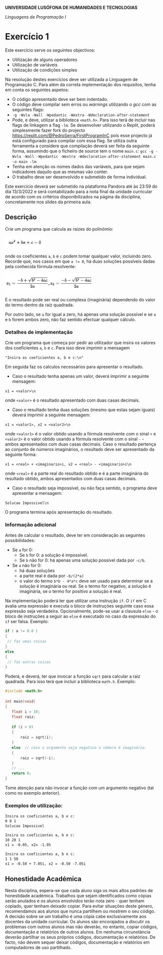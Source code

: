**UNIVERSIDADE LUSÓFONA DE HUMANIDADES E TECNOLOGIAS**

*Linguagens de Programação I*

# Exercício 1

Este exercício serve os seguintes objectivos:
- Utilização de alguns operadores
- Utilização de variáveis
- Utilização de condições simples

Na resolução destes exercícios deve ser utilizada a Linguagem de Programação C. Para além da correta implementação dos requisitos, tenha em conta os seguintes aspetos:
- O código apresentado deve ser bem indentado. 
- O código deve compilar sem erros ou *warnings* utilizando o *gcc* com as seguintes flags:
- `-g -Wvla -Wall -Wpedantic -Wextra -Wdeclaration-after-statement`
- Pode, e deve, utilizar a biblioteca `<math.h>`. Para isso terá de incluir nas flags de linkagem a flag `-lm`. Se desenvolver utilizando o Replit, poderá simplesmente fazer fork do projecto https://replit.com/@PedroSerra/FirstProgramInC pois esse projecto já está configurado para compilar com essa flag. Se utiliza outra ferramenta a considere que compilação deverá ser feita da seguinte forma, assumindo que o ficheiro de source tem o nome `main.c`:
  `gcc -g -Wvla -Wall -Wpedantic -Wextra -Wdeclaration-after-statement main.c -o main -lm`
- Tenha em atenção os nomes dados das variáveis, para que sejam indicadores daquilo que as mesmas vão conter.
- O trabalho deve ser desenvolvido e submetido de forma individual.

Este exercício deverá ser submetido na plataforma Pandora até às 23:59 do dia 13/3/2022 e será contabilizado para a nota final da unidade curricular de acordo com os critérios disponibilizados na página da disciplina, concretamente nos slides da primeira aula.



## Descrição

Crie um programa que calcula as raizes do polinómio:

![](pol2ordem.png)

onde os coeficientes `a`, `b` e `c` podem tomar qualquer valor, incluindo zero. Recorde que, nos casos em que `a != 0`, há duas soluções possíveis dadas pela conhecida fórmula resolvente:

![](roots.png)

E o resultado pode ser real ou complexa (imaginária) dependendo do valor do termo dentro da raiz quadrada.

Por outro lado, se `a` for igual a zero, há apenas uma solução possível e se `a` e `b` forem ambos zero, não faz sentido efectuar qualquer cálculo.

### Detalhes de implementação

Crie um programa que começa por pedir ao utilizador que insira os valores dos coeficientes `a`, `b` e `c`. Para isso deve imprimir a mensagem

```"Insira os coeficientes a, b e c:\n"```

Em seguida faz os calculos necessários para apresentar o resultado. 

- Caso o resultado tenha apenas um valor, deverá imprimir a seguinte mensagem:

```x1 = <valor>\n```

onde `<valor>` é o resultado apresentado com duas  casas decimais.

- Caso o resultado tenha duas soluções (mesmo que estas sejam iguais) deverá imprimir a seguinte mensagem:

```x1 = <valor1>, x2 = <valor2>\n```

onde `<valor1>` é o valor obtido usando a fórmula resolvente com o sinal `+` e `<valor2>` é o valor obtido usando a fórmula resolvente com o sinal `-` - ambos apresentados com duas casas decimais. Caso o resultado pertença ao conjunto de números imaginários, o resultado deve ser apresentado da seguinte forma:

```x1 = <real> + <imaginario>i, x2 = <real> - <imaginario>i\n```

onde `<real>` é a parte real do resultado obtido e <imaginario> é a parte imaginária do resultado obtido, ambos apresentados com duas casas decimais.

  
- Caso o resultado seja impossível, ou não faça sentido, o programa deve apresentar a mensagem:

```Solucao Impossivel\n```

O programa termina após apresentação do resultado.
  
### Informação adicional

Antes de calcular o resultado, deve ter em consideração as seguintes possibilidades:
*   Se `a` for 0:
    -    Se `b` for 0: a solução é impossível.
    -    Se `b` não for 0: há apenas uma solução possível dada por `-c/b`.
*   Se `a` não for 0:
    -   há duas soluções 
    -   a parte real é dada por `-b/(2*a)`
    -   o valor do termo `b*b - 4*a*c` deve ser usado para determinar se a solução é imaginária ou real. Se o termo for negativo, a solução é imaginária, se o termo for positivo a solução é real. 
  

Na implementação poderá ter que utilizar uma instrução `if`. O `if` em C avalia uma expressão e executa o bloco de instruções seguinte caso essa expressão seja verdadeira. Opcionalmente, pode-se usar a clausula `else` - o bloco de instruções a seguir ao `else` é executado no caso da expressão do `if` ser falsa.
  Exemplo:
 ```C
if ( a != 0.0 )
{
  // faz umas coisas
}
else
{
  // faz outras coisas
}
```

Poderá, e deverá, ter que invocar a função `sqrt` para calcular a raiz quadrada. Para isso terá que incluir a biblioteca `math.h`. Exemplo:
  
 ```C
#include <math.h>
    
int main(void)
{
    float i = 10;
    float raiz;  

    if (i > 0)
    {
        raiz = sqrt(i);
    }
    else  // caso o argumento seja negativo o número é imaginário.
    {
        raiz = sqrt(-i);
    }
    // ...
    return 0;
}
```
Tome atenção para não invocar a função com um argumento negativo (tal como no exemplo anterior).
  
  
### Exemplos de utilização:

```
Insira os coeficientes a, b e c:
0 0 1
Solucao Impossivel
```
  
```
Insira os coeficientes a, b e c:
10 20 1
x1 = -0.05, x2= -1.95
```  

```
Insira os coeficientes a, b e c:
1 1 50
x1 = -0.50 + 7.05i, x2 = -0.50 -7.05i
```  


  
## Honestidade Académica

Nesta disciplina, espera-se que cada aluno siga os mais altos padrões de honestidade académica. Trabalhos que sejam identificados como cópias serão anulados e os alunos envolvidos terão nota zero - quer tenham copiado, quer tenham deixado copiar.
Para evitar situações deste género, recomendamos aos alunos que nunca partilhem ou mostrem o seu código.
A decisão sobre se um trabalho é uma cópia cabe exclusivamente aos docentes da unidade curricular.
Os alunos são encorajados a discutir os problemas com outros alunos mas não deverão, no entanto, copiar códigos, documentação e relatórios de outros alunos. Em nenhuma circunstância deverão partilhar os seus próprios códigos, documentação e relatórios. De facto, não devem sequer deixar códigos, documentação e relatórios em computadores de uso partilhado.

